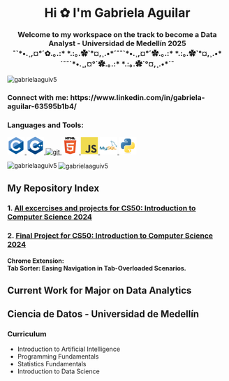<h1 align="center">Hi ✿ I'm Gabriela Aguilar</h1>
<h3 align="center">Welcome to my workspace on the track to become a Data Analyst - Universidad de Medellín 2025 <br> ¯`*•.¸,¤°´✿.｡.:*  *.:｡.✿`°¤,¸.•*´¯¯`*•.¸,¤°´✿.｡.:*  *.:｡.✿`°¤,¸.•*´¯¯`*•.¸,¤°´✿.｡.:*  *.:｡.✿`°¤,¸.•*´¯
</h3>

<p align="left"> <img src="https://komarev.com/ghpvc/?username=gabrielaaguiv5&label=Profile%20views&color=0e75b6&style=flat" alt="gabrielaaguiv5" /> </p>

<h3 align="left">Connect with me: https://www.linkedin.com/in/gabriela-aguilar-63595b1b4/ </h3>
<p align="left">
</p>

<h3 align="left">Languages and Tools:</h3>
<p align="left"> <a href="https://www.cprogramming.com/" target="_blank" rel="noreferrer"> <img src="https://raw.githubusercontent.com/devicons/devicon/master/icons/c/c-original.svg" alt="c" width="40" height="40"/> </a> <a href="https://www.w3schools.com/cpp/" target="_blank" rel="noreferrer"> <img src="https://raw.githubusercontent.com/devicons/devicon/master/icons/cplusplus/cplusplus-original.svg" alt="cplusplus" width="40" height="40"/> </a> <a href="https://git-scm.com/" target="_blank" rel="noreferrer"> <img src="https://www.vectorlogo.zone/logos/git-scm/git-scm-icon.svg" alt="git" width="40" height="40"/> </a> <a href="https://www.w3.org/html/" target="_blank" rel="noreferrer"> <img src="https://raw.githubusercontent.com/devicons/devicon/master/icons/html5/html5-original-wordmark.svg" alt="html5" width="40" height="40"/> </a> <a href="https://developer.mozilla.org/en-US/docs/Web/JavaScript" target="_blank" rel="noreferrer"> <img src="https://raw.githubusercontent.com/devicons/devicon/master/icons/javascript/javascript-original.svg" alt="javascript" width="40" height="40"/> </a> <a href="https://www.mysql.com/" target="_blank" rel="noreferrer"> <img src="https://raw.githubusercontent.com/devicons/devicon/master/icons/mysql/mysql-original-wordmark.svg" alt="mysql" width="40" height="40"/> </a> <a href="https://www.python.org" target="_blank" rel="noreferrer"> <img src="https://raw.githubusercontent.com/devicons/devicon/master/icons/python/python-original.svg" alt="python" width="40" height="40"/> </a> </p>

<p><img align="left" src="https://github-readme-stats.vercel.app/api/top-langs?username=gabrielaaguiv5&show_icons=true&title_color=e81147&bg_color=ffffff&locale=en&layout=compact" alt="gabrielaaguiv5" /></p>

<p>&nbsp;<img align="center" src="https://github-readme-stats.vercel.app/api?username=gabrielaaguiv5&show_icons=true&locale=en" alt="gabrielaaguiv5" /></p>

<h2>My Repository Index</h2>
<h3> 1. <a href="https://github.com/gabrielaaguiv5/CS50-Introduction-to-Computer-Science">All excercises and projects for CS50: Introduction to Computer Science 2024</a> </h3>
<h3> 2. <a href="https://github.com/gabrielaaguiv5/CS50-Introduction-to-Computer-Science">Final Project for CS50: Introduction to Computer Science 2024</a> </h3> 
<h4>Chrome Extension: <br>
  Tab Sorter: Easing Navigation in Tab-Overloaded Scenarios.
</h4>

<h2>Current Work for Major on Data Analytics</h2>
<h2>Ciencia de Datos - Universidad de Medellín</h2>
<h3>Curriculum</h3>
<ul>
  <li>Introduction to Artificial Intelligence</li>
  <li>Programming Fundamentals</li>
  <li>Statistics Fundamentals</li>
  <li>Introduction to Data Science</li>
</ul>


